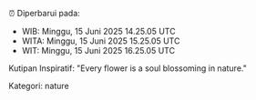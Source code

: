 ⏰ Diperbarui pada:
- WIB: Minggu, 15 Juni 2025 14.25.05 UTC
- WITA: Minggu, 15 Juni 2025 15.25.05 UTC
- WIT: Minggu, 15 Juni 2025 16.25.05 UTC

Kutipan Inspiratif:
"Every flower is a soul blossoming in nature."


Kategori: nature

